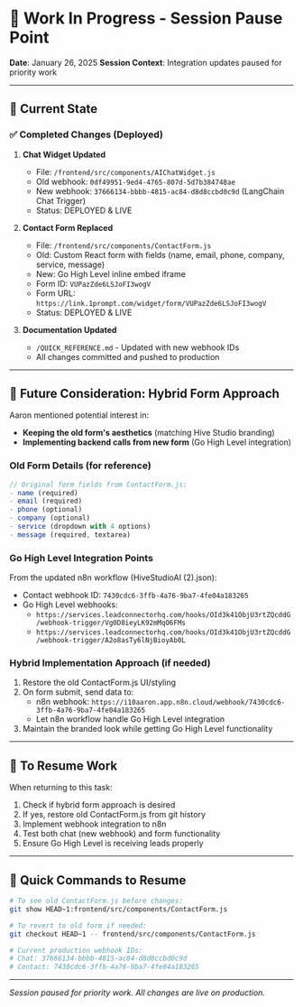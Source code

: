 # 🚧 Work In Progress - Session Pause Point
**Date**: January 26, 2025
**Session Context**: Integration updates paused for priority work

---

## 📌 Current State

### ✅ Completed Changes (Deployed)
1. **Chat Widget Updated**
   - File: `/frontend/src/components/AIChatWidget.js`
   - Old webhook: `0df49951-9ed4-4765-807d-5d7b384748ae`
   - New webhook: `37666134-bbbb-4815-ac84-d8d8ccbd0c9d` (LangChain Chat Trigger)
   - Status: DEPLOYED & LIVE

2. **Contact Form Replaced**
   - File: `/frontend/src/components/ContactForm.js`
   - Old: Custom React form with fields (name, email, phone, company, service, message)
   - New: Go High Level inline embed iframe
   - Form ID: `VUPazZde6LSJoFI3wogV`
   - Form URL: `https://link.1prompt.com/widget/form/VUPazZde6LSJoFI3wogV`
   - Status: DEPLOYED & LIVE

3. **Documentation Updated**
   - `/QUICK_REFERENCE.md` - Updated with new webhook IDs
   - All changes committed and pushed to production

---

## 💭 Future Consideration: Hybrid Form Approach

Aaron mentioned potential interest in:
- **Keeping the old form's aesthetics** (matching Hive Studio branding)
- **Implementing backend calls from new form** (Go High Level integration)

### Old Form Details (for reference)
```javascript
// Original form fields from ContactForm.js:
- name (required)
- email (required) 
- phone (optional)
- company (optional)
- service (dropdown with 4 options)
- message (required, textarea)
```

### Go High Level Integration Points
From the updated n8n workflow (HiveStudioAI (2).json):
- Contact webhook ID: `7430cdc6-3ffb-4a76-9ba7-4fe04a183265`
- Go High Level webhooks:
  - `https://services.leadconnectorhq.com/hooks/OId3k41ObjU3rtZQcddG/webhook-trigger/Vg0D8ieyLK92mMqO6FMs`
  - `https://services.leadconnectorhq.com/hooks/OId3k41ObjU3rtZQcddG/webhook-trigger/A2o8asTy6lNjBioyAb0L`

### Hybrid Implementation Approach (if needed)
1. Restore the old ContactForm.js UI/styling
2. On form submit, send data to:
   - n8n webhook: `https://i10aaron.app.n8n.cloud/webhook/7430cdc6-3ffb-4a76-9ba7-4fe04a183265`
   - Let n8n workflow handle Go High Level integration
3. Maintain the branded look while getting Go High Level functionality

---

## 🔄 To Resume Work

When returning to this task:
1. Check if hybrid form approach is desired
2. If yes, restore old ContactForm.js from git history
3. Implement webhook integration to n8n
4. Test both chat (new webhook) and form functionality
5. Ensure Go High Level is receiving leads properly

---

## 📝 Quick Commands to Resume

```bash
# To see old ContactForm.js before changes:
git show HEAD~1:frontend/src/components/ContactForm.js

# To revert to old form if needed:
git checkout HEAD~1 -- frontend/src/components/ContactForm.js

# Current production webhook IDs:
# Chat: 37666134-bbbb-4815-ac84-d8d8ccbd0c9d
# Contact: 7430cdc6-3ffb-4a76-9ba7-4fe04a183265
```

---

*Session paused for priority work. All changes are live on production.*